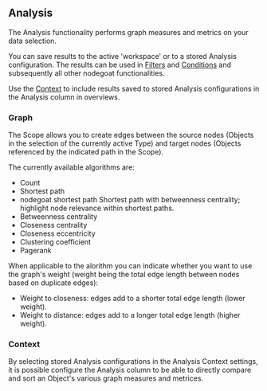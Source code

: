 ## Analysis

The Analysis functionality performs graph measures and metrics on your data selection.

You can save results to the active 'workspace' or to a stored Analysis configuration. The results can be used in [Filters](/usage/filter/README.md) and [Conditions](/usage/conditions/README.md) and subsequently all other nodegoat functionalities.

Use the [Context](/usage/analysis/README.md#context) to include results saved to stored Analysis configurations in the Analysis column in overviews.

### Graph

The Scope allows you to create edges between the source nodes (Objects in the selection of the currently active Type) and target nodes (Objects referenced by the indicated path in the Scope).

The currently available algorithms are:
* Count
* Shortest path
* nodegoat shortest path
	Shortest path with betweenness centrality; highlight node relevance within shortest paths.
* Betweenness centrality
* Closeness centrality
* Closeness eccentricity
* Clustering coefficient
* Pagerank

When applicable to the alorithm you can indicate whether you want to use the graph's weight (weight being the total edge length between nodes based on duplicate edges):
* Weight to closeness: edges add to a shorter total edge length (lower weight).
* Weight to distance: edges add to a longer total edge length (higher weight).

### Context

By selecting stored Analysis configurations in the Analysis Context settings, it is possible configure the Analysis column to be able to directly compare and sort an Object's various graph measures and metrices.

